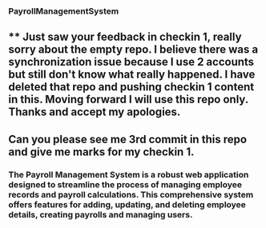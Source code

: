 ### PayrollManagementSystem

## ** Just saw your feedback in checkin 1, really sorry about the empty repo. I believe there was a synchronization issue because I use 2 accounts but still don't know what really happened. I have deleted that repo and pushing checkin 1 content in this. Moving forward I will use this repo only. Thanks and accept my apologies.
## Can you please see me 3rd commit in this repo and give me marks for my checkin 1. 

### The Payroll Management System is a robust web application designed to streamline the process of managing employee records and payroll calculations. This comprehensive system offers features for adding, updating, and deleting employee details, creating payrolls and managing users.
